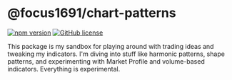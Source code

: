 # @focus1691/chart-patterns

[![npm version](https://badge.fury.io/js/%40focus1691%2Ftrading-patterns.svg)](https://www.npmjs.com/package/@focus1691/chart-patterns)
[![GitHub license](https://img.shields.io/github/license/focus1691/chart-patterns.svg)](https://github.com/focus1691/chart-patterns/blob/master/LICENSE)

This package is my sandbox for playing around with trading ideas and tweaking my indicators. I'm diving into stuff like harmonic patterns, shape patterns, and experimenting with Market Profile and volume-based indicators. Everything is experimental.

